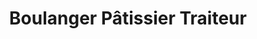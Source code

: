 ---
title: "Boulanger Pâtissier Traiteur"
url: /pantin/boulanger-patissier-traiteur/
shop: Bäckerei
---